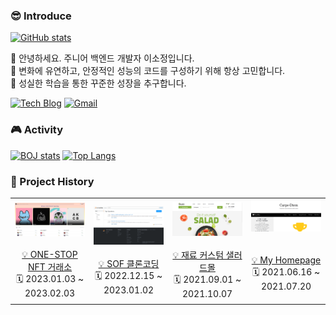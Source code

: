 ### 😎 Introduce

[![GitHub stats](https://github-readme-stats.vercel.app/api?username=sojeongLee0125&hide=stars&count_private=true&show_icons=true&theme=buefy)](https://github.com/anuraghazra/github-readme-stats)

📌 안녕하세요. 주니어 백엔드 개발자 이소정입니다. <br>
📌 변화에 유연하고, 안정적인 성능의 코드를 구성하기 위해 항상 고민합니다. <br>
📌 성실한 학습을 통한 꾸준한 성장을 추구합니다.

[![Tech Blog](http://img.shields.io/badge/-Blog-black?style=flat-round&logo=tistory&link=https://jeong-lee-0125.tistory.com/)](https://jeong-lee-0125.tistory.com/)
[![Gmail](https://img.shields.io/badge/Gmail-d14836?style=flat-round&logo=Gmail&logoColor=white&link=mailto:sojeonglee0125@gmail.com)](mailto:sojeonglee0125@gmail.com)

### 🎮 Activity
[![BOJ stats](http://mazassumnida.wtf/api/v2/generate_badge?boj=sojeong0125)](http://mazassumnida.wtf/api/v2/generate_badge?boj=sojeong0125)
[![Top Langs](https://github-readme-stats.vercel.app/api/top-langs/?username=sojeongLee0125&layout=compact)](https://github.com/sojeongLee0125/github-readme-stats)

### 📃 Project History
<table>
    <tbody>
        <tr>
            <td>
                <a href="https://github.com/codestates-seb/seb41_main_008">
                    <div><img width="100%" src="/image/history4.png"/></div>
                </a>
                    <br>
                <a href="https://github.com/codestates-seb/seb41_main_008">
                    <div align = "center"> 💡 ONE-STOP NFT 거래소 </div>
                </a>
                    <div align = "center"> 🗓️ 2023.01.03 ~ 2023.02.03 </div>
            </td>
             <td>
                <a href="https://github.com/sojeongLee0125/StackOverFlowCloneCoding">
                    <div><img width="100%" src="/image/history3.png"/></div>
                </a>
                    <br>
                <a href="https://github.com/sojeongLee0125/StackOverFlowCloneCoding">
                    <div align = "center"> 💡 SOF 클론코딩 </div>
                </a>
                    <div align = "center"> 🗓️ 2022.12.15 ~ 2023.01.02 </div>
            </td>
             <td>
                <a href="https://github.com/sojeongLee0125/SaladMallProject">
                    <div><img width="120%" src="/image/history2.png"/></div>
                </a>
                    <br>
                <a href="https://github.com/sojeongLee0125/SaladMallProject">
                    <div align = "center"> 💡 재료 커스텀 샐러드몰 </div>
                </a> 
                    <div align = "center"> 🗓️ 2021.09.01 ~ 2021.10.07 </div>
            </td>
             <td>
                <a href="https://github.com/sojeongLee0125/MyHomepageProject"> 
                    <div><img width="100%" src="/image/history1.png"/></div>
                </a>
                    <br>
                    <br>
                <a href="https://github.com/sojeongLee0125/MyHomepageProject"> 
                    <div align = "center"> 💡 My Homepage </div>
                </a>
                    <div align = "center"> 🗓️ 2021.06.16 ~ 2021.07.20 </div>
                    <br>
            </td>
        </tr>
    </tbody>
</table>
